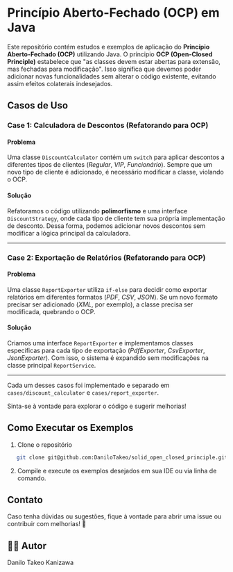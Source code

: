# Princípio Aberto-Fechado (OCP) em Java

Este repositório contém estudos e exemplos de aplicação do **Princípio Aberto-Fechado (OCP)** utilizando Java.
O príncipio **OCP (Open-Closed Principle)** estabelece que "as classes devem estar abertas para extensão, mas fechadas para modificação".
Isso significa que devemos poder adicionar novas funcionalidades sem alterar o código existente, evitando assim efeitos colaterais indesejados.

## Casos de Uso

### Case 1: Calculadora de Descontos (Refatorando para OCP)

#### **Problema**
Uma classe `DiscountCalculator` contém um `switch` para aplicar descontos a diferentes tipos de clientes (*Regular*, *VIP*, *Funcionário*). Sempre que um novo tipo de cliente é adicionado, é necessário modificar a classe, violando o OCP.

#### **Solução**
Refatoramos o código utilizando **polimorfismo** e uma interface `DiscountStrategy`, onde cada tipo de cliente tem sua própria implementação de desconto. Dessa forma, podemos adicionar novos descontos sem modificar a lógica principal da calculadora.

---

### Case 2: Exportação de Relatórios (Refatorando para OCP)

#### **Problema**
Uma classe `ReportExporter` utiliza `if-else` para decidir como exportar relatórios em diferentes formatos (*PDF*, *CSV*, *JSON*). Se um novo formato precisar ser adicionado (*XML*, por exemplo), a classe precisa ser modificada, quebrando o OCP.

#### **Solução**
Criamos uma interface `ReportExporter` e implementamos classes específicas para cada tipo de exportação (*PdfExporter*, *CsvExporter*, *JsonExporter*). Com isso, o sistema é expandido sem modificações na classe principal `ReportService`.

---

Cada um desses casos foi implementado e separado em `cases/discount_calculator` e `cases/report_exporter`.

Sinta-se à vontade para explorar o código e sugerir melhorias!

## Como Executar os Exemplos
1. Clone o repositório
```sh
   git clone git@github.com:DaniloTakeo/solid_open_closed_principle.git
```
2. Compile e execute os exemplos desejados em sua IDE ou via linha de comando.

## Contato
Caso tenha dúvidas ou sugestões, fique à vontade para abrir uma issue ou contribuir com melhorias! 🚀

## 👨‍💻 Autor
Danilo Takeo Kanizawa
